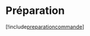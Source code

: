 # Préparation

[!include[preparationcommande](preparation.preparationcommande.autogen.md)]






























